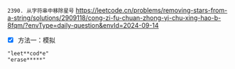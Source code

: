
`2390. 从字符串中移除星号` https://leetcode.cn/problems/removing-stars-from-a-string/solutions/2909118/cong-zi-fu-chuan-zhong-yi-chu-xing-hao-b-8fqm/?envType=daily-question&envId=2024-09-14
- [x] 方法一：模拟

```
"leet**cod*e"
"erase*****"
```
